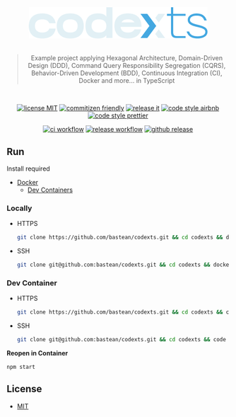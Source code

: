 <br />

<h1 align="center">

<!-- [![logo readme](https://raw.githubusercontent.com/bastean/codexts/main/docs/readme/logo-readme.png)](https://github.com/bastean) -->

[![logo readme](docs/readme/logo-readme.png)](https://github.com/bastean)

</h1>

<div align="center">

> Example project applying Hexagonal Architecture, Domain-Driven Design (DDD), Command Query Responsibility Segregation (CQRS), Behavior-Driven Development (BDD), Continuous Integration (CI), Docker and more... in TypeScript

</div>

<br />

<div align="center">

[![license MIT](https://img.shields.io/badge/license-MIT-blue.svg)](LICENSE)
[![commitizen friendly](https://img.shields.io/badge/commitizen-friendly-brightgreen.svg)](https://github.com/commitizen/cz-cli)
[![release it](https://img.shields.io/badge/%F0%9F%93%A6%F0%9F%9A%80-release--it-orange.svg)](https://github.com/release-it/release-it)
[![code style airbnb](https://img.shields.io/badge/code_style-airbnb-red.svg)](https://github.com/airbnb/javascript)
[![code style prettier](https://img.shields.io/badge/code_style-prettier-ff69b4.svg)](https://github.com/prettier/prettier)

</div>

<div align="center">

[![ci workflow](https://github.com/bastean/codexts/actions/workflows/ci.yml/badge.svg)](https://github.com/bastean/codexts/actions/workflows/ci.yml)
[![release workflow](https://github.com/bastean/codexts/actions/workflows/release.yml/badge.svg)](https://github.com/bastean/codexts/actions/workflows/release.yml)
[![github release](https://img.shields.io/github/v/release/bastean/codexts.svg)](https://github.com/bastean/codexts/releases)

</div>

## Run

Install required

- [Docker](https://docs.docker.com/get-docker)
  - [Dev Containers](https://marketplace.visualstudio.com/items?itemName=ms-vscode-remote.remote-containers)

### Locally

- HTTPS

  ```bash
  git clone https://github.com/bastean/codexts.git && cd codexts && docker compose --env-file .env.example up
  ```

- SSH

  ```bash
  git clone git@github.com:bastean/codexts.git && cd codexts && docker compose --env-file .env.example up
  ```

### Dev Container

- HTTPS

  ```bash
  git clone https://github.com/bastean/codexts.git && cd codexts && code .
  ```

- SSH

  ```bash
  git clone git@github.com:bastean/codexts.git && cd codexts && code .
  ```

**Reopen in Container**

```bash
npm start
```

## License

- [MIT](LICENSE)
